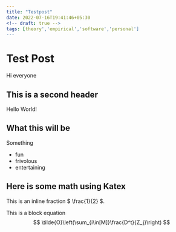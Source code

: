 ```yaml
---
title: "Testpost"
date: 2022-07-16T19:41:46+05:30
<!-- draft: true -->
tags: [theory','empirical','software','personal']
---
```

# Test Post
Hi everyone
## This is a second header
Hello World!
## What this will be
Something
- fun
- frivolous
- entertaining

## Here is some math using Katex

This is an inline fraction $ \frac{1}{2} $.

This is a block equation
$$
\tilde{O}\left(\sum_{i\in[M]}\frac{D^t}{Z_j}\right)
$$

